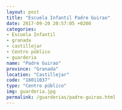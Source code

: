 ```yaml
---
layout: post
title: "Escuela Infantil Padre Guirao"
date: 2017-09-20 20:57:05 +0200
categories:
- Escuela Infantil
- granada
- castillejar
- Centro público
- guarderia
name: "Padre Guirao"
province: "Granada"
location: "Castillejar"
code: "18011037"
type: "Centro público"
img: guarderia.jpg
permalink: /guarderias/padre-guirao.html
---
```

